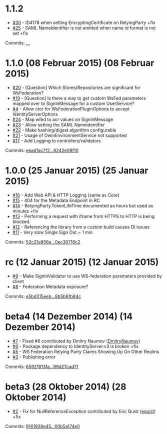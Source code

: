 # 1.1.2

 - [#30](https://github.com/IdentityServer/Thinktecture.IdentityServer3.WsFederation/issues/30) - ID4178 when setting EncryptingCertificate on RelyingParty +fix
 - [#25](https://github.com/IdentityServer/Thinktecture.IdentityServer3.WsFederation/issues/25) - SAML NameIdentifier is not emitted when name id format is not set +fix

Commits: [...](https://github.com/identityserver/Thinktecture.IdentityServer3.WsFederation/compare/...)


# 1.1.0 (08 Februar 2015) (08 Februar 2015)

 - [#20](https://github.com/IdentityServer/Thinktecture.IdentityServer3.WsFederation/issues/20) - [Question] Which Stores/Repositories are significant for WsFederation?
 - [#19](https://github.com/IdentityServer/Thinktecture.IdentityServer3.WsFederation/issues/19) - [Question] Is there a way to get custom WsFed parameters mapped over to SignInMessage for a custom UserService?
 - [#4](https://github.com/IdentityServer/Thinktecture.IdentityServer3.WsFederation/issues/4) - Allow ctor for WsFederationPluginOptions to accept IdentityServerOptions
 - [#24](https://github.com/IdentityServer/Thinktecture.IdentityServer3.WsFederation/issues/24) - Map wfed to acr values on SignInMessage
 - [#23](https://github.com/IdentityServer/Thinktecture.IdentityServer3.WsFederation/issues/23) - Allow setting the SAML Nameidentifier
 - [#22](https://github.com/IdentityServer/Thinktecture.IdentityServer3.WsFederation/issues/22) - Make hashing/digest algorithm configurable
 - [#21](https://github.com/IdentityServer/Thinktecture.IdentityServer3.WsFederation/issues/21) - Usage of OwinEnvironmentService not supported
 - [#17](https://github.com/IdentityServer/Thinktecture.IdentityServer3.WsFederation/issues/17) - Add Logging to controllers/validators

Commits: [eead1ac7f2...6242e08f10](https://github.com/identityserver/Thinktecture.IdentityServer3.WsFederation/compare/eead1ac7f2...6242e08f10)


# 1.0.0 (25 Januar 2015) (25 Januar 2015)

 - [#16](https://github.com/IdentityServer/Thinktecture.IdentityServer3.WsFederation/issues/16) - Add Web API & HTTP Logging (same as Core)
 - [#15](https://github.com/IdentityServer/Thinktecture.IdentityServer3.WsFederation/issues/15) - 404 for the Metadata Endpoint in RC
 - [#14](https://github.com/IdentityServer/Thinktecture.IdentityServer3.WsFederation/issues/14) - RelyingParty.TokenLifeTime documented as hours but used as minutes +fix
 - [#13](https://github.com/IdentityServer/Thinktecture.IdentityServer3.WsFederation/issues/13) - Performing a request with iframe from HTTPS to HTTP is being blocked.
 - [#12](https://github.com/IdentityServer/Thinktecture.IdentityServer3.WsFederation/issues/12) - Referencing the library from a custom build causes DI issues 
 - [#11](https://github.com/IdentityServer/Thinktecture.IdentityServer3.WsFederation/issues/11) - Very slow Single Sign Out ~ 1 min

Commits: [52c21e856e...0ec30716c2](https://github.com/identityserver/Thinktecture.IdentityServer3.WsFederation/compare/52c21e856e...0ec30716c2)


# rc (12 Januar 2015) (12 Januar 2015)

 - [#9](https://github.com/IdentityServer/Thinktecture.IdentityServer3.WsFederation/issues/9) - Make SignInValidator to use WS-federation parameters provided by client
 - [#8](https://github.com/IdentityServer/Thinktecture.IdentityServer3.WsFederation/issues/8) - Federation Metadata exposure?

Commits: [e5bd315eeb...8b5b61b84c](https://github.com/identityserver/Thinktecture.IdentityServer3.WsFederation/compare/e5bd315eeb...8b5b61b84c)


# beta4 (14 Dezember 2014) (14 Dezember 2014)

 - [#7](https://github.com/IdentityServer/Thinktecture.IdentityServer3.WsFederation/pull/7) - Fixed #6 contributed by Dmitry Naumov ([DmitryNaumov](https://github.com/DmitryNaumov))
 - [#6](https://github.com/IdentityServer/Thinktecture.IdentityServer3.WsFederation/issues/6) - Package dependency to IdentityServer.v3 is broken +fix
 - [#5](https://github.com/IdentityServer/Thinktecture.IdentityServer3.WsFederation/issues/5) - WS Federation Relying Party Claims Showing Up On Other Realms
 - [#3](https://github.com/IdentityServer/Thinktecture.IdentityServer3.WsFederation/issues/3) - Publishing error

Commits: [65921813fa...89d27cad71](https://github.com/identityserver/Thinktecture.IdentityServer3.WsFederation/compare/65921813fa...89d27cad71)


# beta3 (28 Oktober 2014) (28 Oktober 2014)

 - [#2](https://github.com/IdentityServer/Thinktecture.IdentityServer3.WsFederation/pull/2) - Fix for NullReferenceException contributed by Eric Quist ([equist](https://github.com/equist)) +fix

Commits: [9161928e45...00b5a174e0](https://github.com/identityserver/Thinktecture.IdentityServer3.WsFederation/compare/9161928e45...00b5a174e0)
